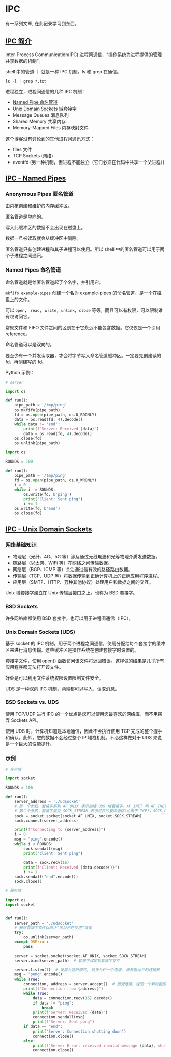 # IPC

有一系列文章, 在此记录学习到东西。


## [IPC 简介](https://goodyduru.github.io/os/2023/09/08/ipc-introduction.html)

Inter-Process Communication(IPC) 进程间通信，“操作系统为进程提供的管理共享数据的机制”。

shell 中的管道 ｜ 就是一种 IPC 机制。ls 和 grep 在通信。

```
ls -l | grep *.txt
```

进程独立，进程间通信的几种 IPC 机制：

* [Named Pipe 命名管道](#ipc---named-pipes)
* [Unix Domain Sockets 域套接字](#ipc---unix-domain-sockets)
* Message Queues  消息队列
* Shared Memory 共享内存
* Memory-Mapped Files 内存映射文件

这个博客没有讨论到的其他进程间通讯方式：

* files 文件
* TCP Sockets (网络)
* eventfd (另一种机制，但进程不能独立（它们必须在代码中共享一个父进程）)

## [IPC - Named Pipes](https://goodyduru.github.io/os/2023/09/26/ipc-named-pipes.html)

### Anonymous Pipes 匿名管道

由内核创建和维护的内存缓冲区。

匿名管道是单向的。

写入此缓冲区的数据不会出现在磁盘上。

数据一旦被读取就会从缓冲区中删除。

匿名管道只有创建进程和其子进程可以使用。所以 shell 中的匿名管道可以用于两个子进程之间通讯。

### Named Pipes 命名管道

命名管道就是给匿名管道起了个名字，并引用它。

`mkfifo example-pipes` 创建一个名为 example-pipes 的命名管道，是一个在磁盘上的文件。

可以 `open`， `read`， `write`，`unlink`，`close` 等等。而且可以有权限，可以限制谁有权访问它。

常规文件和 FIFO 文件之间的区别在于它永远不能包含数据。它仅仅是一个引用 reference。

命名管道可以是双向的。

要至少有一个并发读取器，才会将字节写入命名管道缓冲区。一定要先创建读的 fd，再创建写的 fd。


Python 示例：

```python
# server

import os

def run():
    pipe_path = '/tmp/ping'
    os.mkfifo(pipe_path)
    fd = os.open(pipe_path, os.O_RDONLY)
    data = os.read(fd, 4).decode()
    while data != 'end':
        print(f"Server: Received {data}")
        data = os.read(fd, 4).decode()
    os.close(fd)
    os.unlink(pipe_path)
```

```python
import os

ROUNDS = 100

def run():
    pipe_path = '/tmp/ping'
    fd = os.open(pipe_path, os.O_WRONLY)
    i = 0
    while i != ROUNDS:
        os.write(fd, b'ping')
        print("Client: Sent ping")
        i += 1
    os.write(fd, b'end')
    os.close(fd)    
```

## [IPC - Unix Domain Sockets](https://goodyduru.github.io/os/2023/10/03/ipc-unix-domain-sockets.html)

### 网络基础知识

* 物理层（光纤、4G、5G 等）涉及通过无线电波和光等物理介质发送数据。
* 链路层（以太网、WiFi 等）在网络之间传输数据。
* 网络层（BGP、ICMP 等）关注通过最有效的路径路由数据。
* 传输层（TCP、UDP 等）将数据传输到正确计算机上的正确应用程序进程。
* 应用层（SMTP、HTTP、万种其他协议）处理用户和数据之间的交互。

Unix 域套接字建立在 Unix 传输层接口之上。也称为 BSD 套接字。

### BSD Sockets

许多网络库都使用 BSD 套接字，也可以用于进程间通信（IPC）。

### Unix Domain Sockets (UDS)

基于 socket 的 IPC 机制，用于两个进程之间通信，使用分配给每个套接字的缓冲区来进行消息传输。这些缓冲区是操作系统在创建套接字时设置的。

套接字文件，使用 open() 函数访问该文件将返回错误。这样做的结果是几乎所有应用程序都无法打开该文件。

好处是可以利用文件系统权限设置限制文件安全。

UDS 是一种双向 IPC 机制，两端都可以写入、读取消息。

### BSD Sockets vs. UDS

使用 TCP/UDP 进行 IPC 的一个优点是您可以使用您最喜欢的网络库，而不用摆弄 Sockets API。

使用 UDS 时，计算机知道是本地通信，因此不会执行使用 TCP 完成的整个握手和确认。此外，您的数据不会经过整个 IP 堆栈机制。不必这样做对于 UDS 来说是一个巨大的性能提升。

### 示例

```python
# 客户端

import socket

ROUNDS = 100

def run():
    server_address = './udsocket'
    # 第一个参数，套接字系列 AF_UNIX 表示创建 UDS 域套接字，AF_INET 和 AF_INET6 用于互联网通信的 IPv4 和 IPv6 通信
    # 第二个参数，套接字类型 SOCK_STREAM 表示可靠的双向通信(也用于 TCP)，SOCK_DGRAM 用于 UDP, SOCK_RAW 用于原始套接字。
    sock = socket.socket(socket.AF_UNIX, socket.SOCK_STREAM)
    sock.connect(server_address)

    print(f"Connecting to {server_address}")
    i = 0
    msg = "ping".encode()
    while i < ROUNDS:
        sock.sendall(msg)
        print("Client: Sent ping")

        data = sock.recv(16)
        print(f"Client: Received {data.decode()}")
        i += 1
    sock.sendall("end".encode())
    sock.close()
```

```python
# 服务端

import os
import socket


def run():
    server_path = './udsocket'
    # 删除套接字文件以防止“地址已在使用”错误
    try:
        os.unlink(server_path)
    except OSError:
        pass

    server = socket.socket(socket.AF_UNIX, socket.SOCK_STREAM)
    server.bind(server_path)  # 套接字绑定到套接字文件

    server.listen(1)  # 设置为监听模式, 最多允许一个连接, 服务器允许的连接数
    msg = "pong".encode()
    while True:
        connection, address = server.accept()  # 接受连接，返回一个新的套接字对象和一个地址
        print(f"Connection from {address}")
        while True:
            data = connection.recv(16).decode()
            if data != "ping":
                break
            print(f"Server: Received {data}")
            connection.sendall(msg)
            print(f"Server: Sent pong")
        if data == "end":
            print("Server: Connection shutting down")
            connection.close()
        else:
            print(f"Server Error: received invalid message {data}, shutting down connection")
            connection.close()
```





